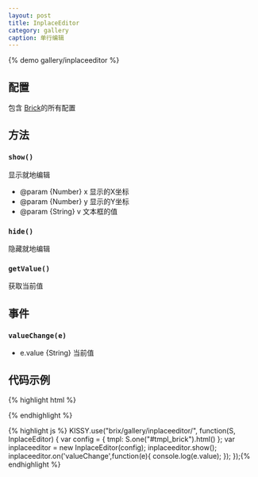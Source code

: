 ```yaml
---
layout: post
title: InplaceEditor
category: gallery
caption: 单行编辑
---
```


{% demo gallery/inplaceeditor %}

## 配置

包含 [Brick](/brix/core/brick)的所有配置

## 方法

### `show()`

显示就地编辑

* @param  {Number} x 显示的X坐标
* @param  {Number} y 显示的Y坐标
* @param  {String} v 文本框的值

### `hide()`

隐藏就地编辑

### `getValue()`

获取当前值


## 事件


### `valueChange(e)`

* e.value {String} 当前值

## 代码示例

{% highlight html %}
<script type="text/template" id="tmpl_brick">
    <div class="editPoup" bx-name="inplaceeditor">
        <input maxlength="128" type="text" value="" />
    </div>
</script>{% endhighlight %}

{% highlight js %}
KISSY.use("brix/gallery/inplaceeditor/", function(S, InplaceEditor) {
    var config = {
        tmpl: S.one("#tmpl_brick").html()
    };
    var inplaceeditor = new InplaceEditor(config);
    inplaceeditor.show();
    inplaceeditor.on('valueChange',function(e){
        console.log(e.value);
    });
});{% endhighlight %}